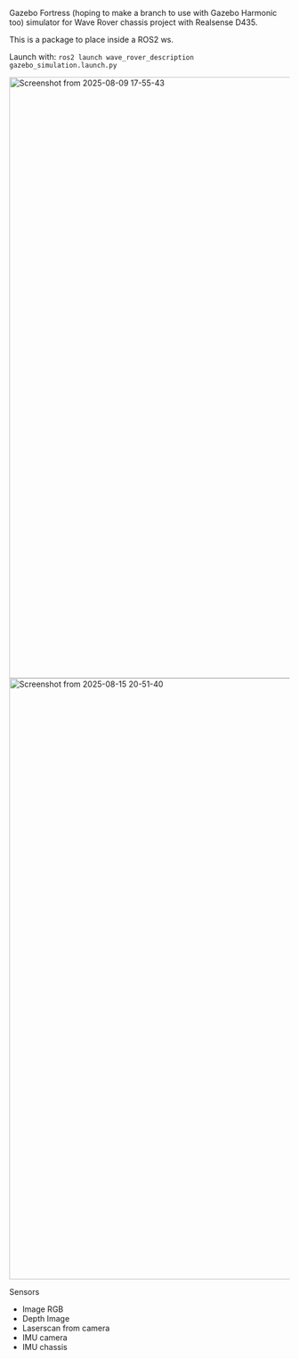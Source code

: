 Gazebo Fortress (hoping to make a branch to use with Gazebo Harmonic too) simulator for Wave Rover chassis project with Realsense D435.

This is a package to place inside a ROS2 ws.

Launch with: `ros2 launch wave_rover_description gazebo_simulation.launch.py`

<img width="1920" height="1080" alt="Screenshot from 2025-08-09 17-55-43" src="https://github.com/user-attachments/assets/afa69e48-354b-4435-938a-b74f23181cc9" />
<img width="1920" height="1080" alt="Screenshot from 2025-08-15 20-51-40" src="https://github.com/user-attachments/assets/85a11269-8a5f-43f6-8af1-090c09b96ab0" />



Sensors
- Image RGB
- Depth Image
- Laserscan from camera
- IMU camera
- IMU chassis




